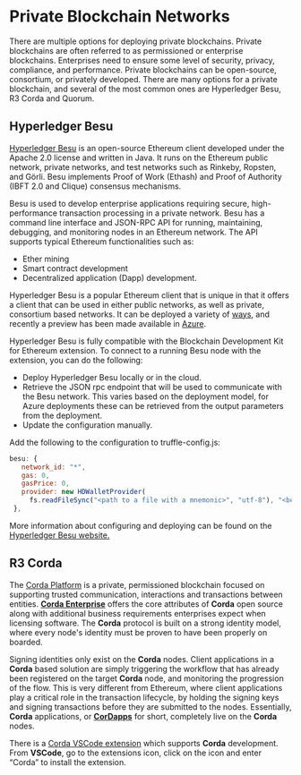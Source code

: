 # Private Blockchain Networks

There are multiple options for deploying private blockchains. Private blockchains are often referred to as permissioned or enterprise blockchains. Enterprises need to ensure some level of security, privacy, compliance, and performance. Private blockchains can be open-source, consortium, or privately developed. There are many options for a private blockchain, and several of the most common ones are Hyperledger Besu, R3 Corda and Quorum.

## Hyperledger Besu

[Hyperledger Besu](https://besu.hyperledger.org/en/stable/) is an open-source Ethereum client developed under the Apache 2.0 license and written in Java. It runs on the Ethereum public network, private networks, and test networks such as Rinkeby, Ropsten, and Görli. Besu implements Proof of Work (Ethash) and Proof of Authority (IBFT 2.0 and Clique) consensus mechanisms.

Besu is used to develop enterprise applications requiring secure, high-performance transaction processing in a private network. Besu has a command line interface and JSON-RPC API for running, maintaining, debugging, and monitoring nodes in an Ethereum network. The API supports typical Ethereum functionalities such as:

- Ether mining
- Smart contract development
- Decentralized application (Dapp) development.

Hyperledger Besu is a popular Ethereum client that is unique in that it offers a client that can be used in either public networks, as well as private, consortium based networks. It can be deployed a variety of [ways](https://besu.hyperledger.org/en/stable/HowTo/Get-Started/Installation-Options/Install-Binaries/), and recently a preview has been made available in [Azure](https://azuremarketplace.microsoft.com/marketplace/apps/consensys.hyperledger-besu-quickstart?tab=Overview).

Hyperledger Besu is fully compatible with the Blockchain Development Kit for Ethereum extension. To connect to a running Besu node with the extension, you can do the following:

- Deploy Hyperledger Besu locally or in the cloud.
- Retrieve the JSON rpc endpoint that will be used to communicate with the Besu network. This varies based on the deployment model, for Azure deployments these can be retrieved from the output parameters from the deployment.
- Update the configuration manually.

Add the following to the configuration to truffle-config.js:

```javascript
besu: {
   network_id: "*",
   gas: 0,
   gasPrice: 0,
   provider: new HDWalletProvider(
     fs.readFileSync("<path to a file with a mnemonic>", "utf-8"), "<besu jsonrpc endpoint>"),
 },
```

More information about configuring and deploying can be found on the [Hyperledger Besu website.](https://besu.hyperledger.org/en/latest/Tutorials/Examples/Private-Network-Example/)

## R3 Corda

The [Corda Platform](https://www.r3.com/corda-platform/) is a private, permissioned blockchain focused on supporting trusted communication, interactions and transactions between entities. [**Corda Enterprise**](https://www.r3.com/corda-enterprise/) offers the core attributes of **Corda** open source along with additional business requirements enterprises expect when licensing software. The **Corda** protocol is built on a strong identity model, where every node's identity must be proven to have been properly on boarded.

Signing identities only exist on the **Corda** nodes. Client applications in a **Corda** based solution are simply triggering the workflow that has already been registered on the target **Corda** node, and monitoring the progression of the flow. This is very different from Ethereum, where client applications play a critical role in the transaction lifecycle, by holding the signing keys and signing transactions before they are submitted to the nodes. Essentially, **Corda** applications, or [**CorDapps**](https://docs.corda.net/docs/corda-os/4.7/cordapp-overview.html) for short, completely live on the **Corda** nodes.

There is a [Corda VSCode extension](https://github.com/corda/vscode-corda) which supports **Corda** development. From **VSCode**, go to the extensions icon, click on the icon and enter “Corda” to install the extension.
